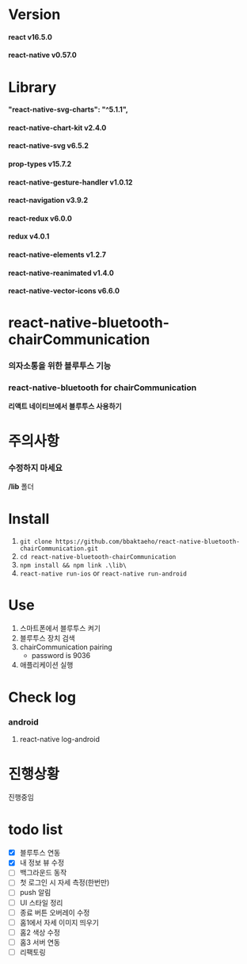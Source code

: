 # Version

#### react v16.5.0

#### react-native v0.57.0

# Library

#### "react-native-svg-charts": "^5.1.1",

#### react-native-chart-kit v2.4.0

#### react-native-svg v6.5.2

#### prop-types v15.7.2

#### react-native-gesture-handler v1.0.12

#### react-navigation v3.9.2

#### react-redux v6.0.0

#### redux v4.0.1

#### react-native-elements v1.2.7

#### react-native-reanimated v1.4.0

#### react-native-vector-icons v6.6.0

# react-native-bluetooth-chairCommunication

### 의자소통을 위한 블루투스 기능

### react-native-bluetooth for chairCommunication

**리액트 네이티브에서 블루투스 사용하기**

# 주의사항

### 수정하지 마세요

**/lib** 폴더

# Install

1. `git clone https://github.com/bbaktaeho/react-native-bluetooth-chairCommunication.git`
2. `cd react-native-bluetooth-chairCommunication`
3. `npm install && npm link .\lib\`
4. `react-native run-ios` or `react-native run-android`

# Use

1. 스마트폰에서 블루투스 켜기
1. 블루투스 장치 검색
1. chairCommunication pairing
   - password is 9036
1. 애플리케이션 실행

# Check log

### android

1. react-native log-android

# 진행상황

진행중임

# todo list
- [x] 블루투스 연동
- [x] 내 정보 뷰 수정
- [ ] 백그라운드 동작
- [ ] 첫 로그인 시 자세 측정(한번만)
- [ ] push 알림
- [ ] UI 스타일 정리
- [ ] 종료 버튼 오버레이 수정
- [ ] 홈1에서 자세 이미지 띄우기
- [ ] 홈2 색상 수정
- [ ] 홈3 서버 연동
- [ ] 리팩토링
